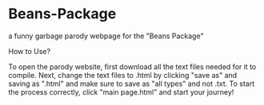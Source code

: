 # Beans-Package
a funny garbage parody webpage for the "Beans Package"

How to Use?

To open the parody website, first download all the text files needed for it to compile.
Next, change the text files to .html by clicking "save as" and saving as "<name>.html"
and make sure to save as "all types" and not .txt.
To start the process correctly, click "main page.html" and start your journey!
